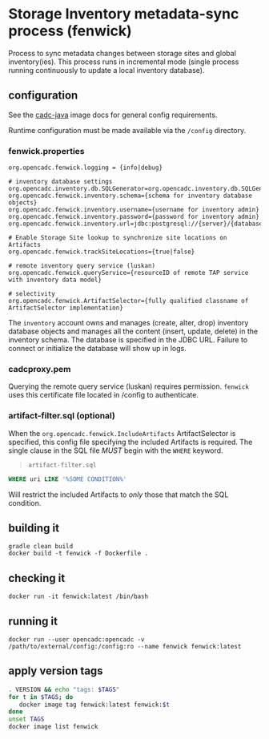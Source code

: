 # Storage Inventory metadata-sync process (fenwick)

Process to sync metadata changes between storage sites and global inventory(ies). This process runs in
incremental mode (single process running continuously to update a local inventory database). 

## configuration
See the [cadc-java](https://github.com/opencadc/docker-base/tree/master/cadc-java) image docs for general config requirements.

Runtime configuration must be made available via the `/config` directory.

### fenwick.properties
```
org.opencadc.fenwick.logging = {info|debug}

# inventory database settings
org.opencadc.inventory.db.SQLGenerator=org.opencadc.inventory.db.SQLGenerator
org.opencadc.fenwick.inventory.schema={schema for inventory database objects}
org.opencadc.fenwick.inventory.username={username for inventory admin}
org.opencadc.fenwick.inventory.password={password for inventory admin}
org.opencadc.fenwick.inventory.url=jdbc:postgresql://{server}/{database}

# Enable Storage Site lookup to synchronize site locations on Artifacts
org.opencadc.fenwick.trackSiteLocations={true|false}

# remote inventory query service (luskan)
org.opencadc.fenwick.queryService={resourceID of remote TAP service with inventory data model}

# selectivity
org.opencadc.fenwick.ArtifactSelector={fully qualified classname of ArtifactSelector implementation}
```
The `inventory` account owns and manages (create, alter, drop) inventory database objects and manages
all the content (insert, update, delete) in the inventory schema. The database is specified in the JDBC URL. 
Failure to connect or initialize the database will show up in logs.

### cadcproxy.pem
Querying the remote query service (luskan) requires permission. `fenwick` uses this certificate file located
in /config to authenticate.

### artifact-filter.sql (optional)
When the `org.opencadc.fenwick.IncludeArtifacts` ArtifactSelector is specified, this config file
specifying the included Artifacts is required. The single clause in the SQL file *MUST* begin with the 
`WHERE` keyword.

> `artifact-filter.sql`
```sql
WHERE uri LIKE '%SOME CONDITION%'
```

Will restrict the included Artifacts to _only_ those that match the SQL condition.


## building it
```
gradle clean build
docker build -t fenwick -f Dockerfile .
```

## checking it
```
docker run -it fenwick:latest /bin/bash
```

## running it
```
docker run --user opencadc:opencadc -v /path/to/external/config:/config:ro --name fenwick fenwick:latest
```

## apply version tags
```bash
. VERSION && echo "tags: $TAGS" 
for t in $TAGS; do
   docker image tag fenwick:latest fenwick:$t
done
unset TAGS
docker image list fenwick
```
